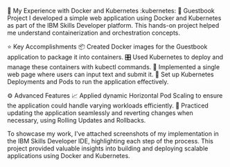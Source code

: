 :whale: My Experience with Docker and Kubernetes :kubernetes:
:book: Guestbook Project
I developed a simple web application using Docker and Kubernetes as part of the IBM Skills Developer platform. This hands-on project helped me understand containerization and orchestration concepts.

:star: Key Accomplishments
:package: Created Docker images for the Guestbook application to package it into containers.
:control_knobs: Used Kubernetes to deploy and manage these containers with kubectl commands.
:page_facing_up: Implemented a single web page where users can input text and submit it.
:rocket: Set up Kubernetes Deployments and Pods to run the application effectively.

:gear: Advanced Features
:chart_with_upwards_trend: Applied dynamic Horizontal Pod Scaling to ensure the application could handle varying workloads efficiently.
:arrows_counterclockwise: Practiced updating the application seamlessly and reverting changes when necessary, using Rolling Updates and Rollbacks.

To showcase my work, I've attached screenshots of my implementation in the IBM Skills Developer IDE, highlighting each step of the process. This project provided valuable insights into building and deploying scalable applications using Docker and Kubernetes.
